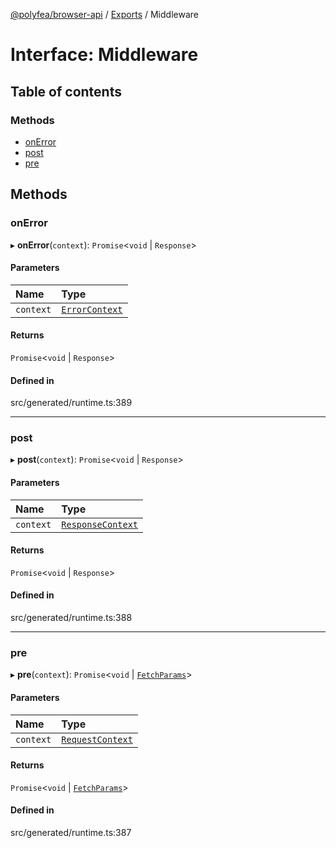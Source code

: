 [@polyfea/browser-api](../README.md) / [Exports](../modules.md) / Middleware

# Interface: Middleware

## Table of contents

### Methods

- [onError](Middleware.md#onerror)
- [post](Middleware.md#post)
- [pre](Middleware.md#pre)

## Methods

### onError

▸ **onError**(`context`): `Promise`\<`void` \| `Response`\>

#### Parameters

| Name | Type |
| :------ | :------ |
| `context` | [`ErrorContext`](ErrorContext.md) |

#### Returns

`Promise`\<`void` \| `Response`\>

#### Defined in

src/generated/runtime.ts:389

___

### post

▸ **post**(`context`): `Promise`\<`void` \| `Response`\>

#### Parameters

| Name | Type |
| :------ | :------ |
| `context` | [`ResponseContext`](ResponseContext.md) |

#### Returns

`Promise`\<`void` \| `Response`\>

#### Defined in

src/generated/runtime.ts:388

___

### pre

▸ **pre**(`context`): `Promise`\<`void` \| [`FetchParams`](FetchParams.md)\>

#### Parameters

| Name | Type |
| :------ | :------ |
| `context` | [`RequestContext`](RequestContext.md) |

#### Returns

`Promise`\<`void` \| [`FetchParams`](FetchParams.md)\>

#### Defined in

src/generated/runtime.ts:387
